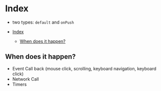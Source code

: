 # Index

- two types: `default` and `onPush`

- [Index](#index)
  - [When does it happen?](#when-does-it-happen)

## When does it happen?

- Event Call back (mouse click, scrolling, keyboard navigation, keyboard click)
- Network Call
- Timers
